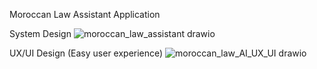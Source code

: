 Moroccan Law Assistant Application

System Design 
![moroccan_law_assistant drawio](https://github.com/user-attachments/assets/3ae66b4c-5ee2-4c5b-9629-cf06688f71c9)


UX/UI Design (Easy user experience)
![moroccan_law_AI_UX_UI drawio](https://github.com/user-attachments/assets/924bb878-d72d-4a44-82c9-c6802ae5700b)
